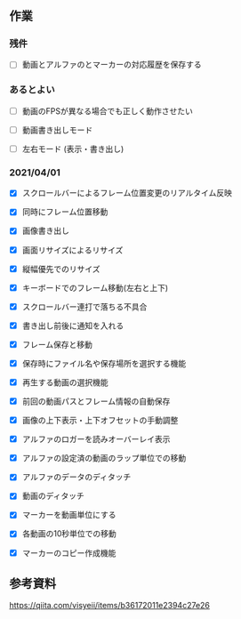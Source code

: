 ﻿# 

## 作業

### 残件
-[ ] 動画とアルファのとマーカーの対応履歴を保存する


### あるとよい
-[ ] 動画のFPSが異なる場合でも正しく動作させたい

- [ ] 動画書き出しモード
- [ ] 左右モード (表示・書き出し)

### 2021/04/01
- [x] スクロールバーによるフレーム位置変更のリアルタイム反映
- [x] 同時にフレーム位置移動
- [x] 画像書き出し
- [x] 画面リサイズによるリサイズ
- [x] 縦幅優先でのリサイズ
- [x] キーボードでのフレーム移動(左右と上下)
- [x] スクロールバー連打で落ちる不具合
- [x] 書き出し前後に通知を入れる
- [x] フレーム保存と移動

- [x] 保存時にファイル名や保存場所を選択する機能
- [x] 再生する動画の選択機能 

- [x] 前回の動画パスとフレーム情報の自動保存
- [x] 画像の上下表示・上下オフセットの手動調整

- [x] アルファのロガーを読みオーバーレイ表示
- [x] アルファの設定済の動画のラップ単位での移動

- [x] アルファのデータのディタッチ
- [x] 動画のディタッチ

- [x] マーカーを動画単位にする
- [x] 各動画の10秒単位での移動
- [x] マーカーのコピー作成機能

## 参考資料
https://qiita.com/visyeii/items/b36172011e2394c27e26
